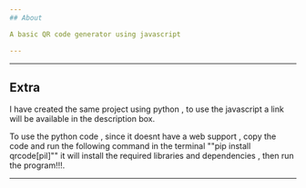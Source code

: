 ```yaml
---
## About

A basic QR code generator using javascript

---
```


---

## Extra
I have created the same project using python , to use the javascript a link will be available in the description box.

To use the python code , since it doesnt have a web support , copy the code and run the following command in the terminal  ""pip install qrcode[pil]""
it will install the required libraries and dependencies , then run the program!!!.

---
